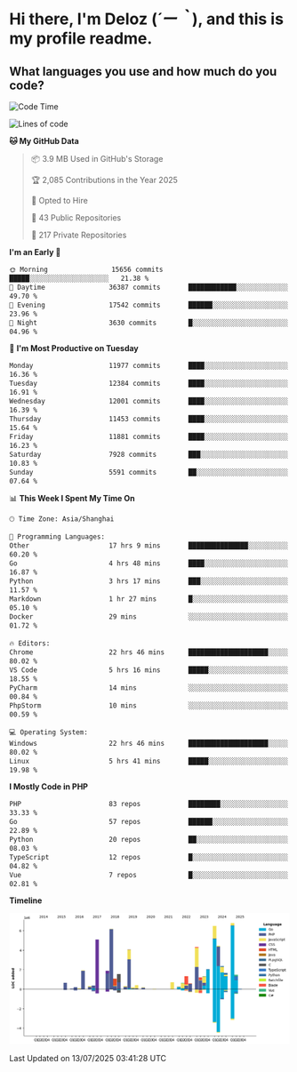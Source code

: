 # **Hi there, I'm Deloz (*´ー｀*), and this is my profile readme.**

## **What languages you use and how much do you code?**

<!--START_SECTION:waka-->
![Code Time](http://img.shields.io/badge/Code%20Time-6%2C875%20hrs%2015%20mins-blue)

![Lines of code](https://img.shields.io/badge/From%20Hello%20World%20I%27ve%20Written-60.0%20million%20lines%20of%20code-blue)

**🐱 My GitHub Data** 

> 📦 3.9 MB Used in GitHub's Storage 
 > 
> 🏆 2,085 Contributions in the Year 2025
 > 
> 💼 Opted to Hire
 > 
> 📜 43 Public Repositories 
 > 
> 🔑 217 Private Repositories 
 > 
**I'm an Early 🐤** 

```text
🌞 Morning                15656 commits       █████░░░░░░░░░░░░░░░░░░░░   21.38 % 
🌆 Daytime                36387 commits       ████████████░░░░░░░░░░░░░   49.70 % 
🌃 Evening                17542 commits       ██████░░░░░░░░░░░░░░░░░░░   23.96 % 
🌙 Night                  3630 commits        █░░░░░░░░░░░░░░░░░░░░░░░░   04.96 % 
```
📅 **I'm Most Productive on Tuesday** 

```text
Monday                   11977 commits       ████░░░░░░░░░░░░░░░░░░░░░   16.36 % 
Tuesday                  12384 commits       ████░░░░░░░░░░░░░░░░░░░░░   16.91 % 
Wednesday                12001 commits       ████░░░░░░░░░░░░░░░░░░░░░   16.39 % 
Thursday                 11453 commits       ████░░░░░░░░░░░░░░░░░░░░░   15.64 % 
Friday                   11881 commits       ████░░░░░░░░░░░░░░░░░░░░░   16.23 % 
Saturday                 7928 commits        ███░░░░░░░░░░░░░░░░░░░░░░   10.83 % 
Sunday                   5591 commits        ██░░░░░░░░░░░░░░░░░░░░░░░   07.64 % 
```


📊 **This Week I Spent My Time On** 

```text
🕑︎ Time Zone: Asia/Shanghai

💬 Programming Languages: 
Other                    17 hrs 9 mins       ███████████████░░░░░░░░░░   60.20 % 
Go                       4 hrs 48 mins       ████░░░░░░░░░░░░░░░░░░░░░   16.87 % 
Python                   3 hrs 17 mins       ███░░░░░░░░░░░░░░░░░░░░░░   11.57 % 
Markdown                 1 hr 27 mins        █░░░░░░░░░░░░░░░░░░░░░░░░   05.10 % 
Docker                   29 mins             ░░░░░░░░░░░░░░░░░░░░░░░░░   01.72 % 

🔥 Editors: 
Chrome                   22 hrs 46 mins      ████████████████████░░░░░   80.02 % 
VS Code                  5 hrs 16 mins       █████░░░░░░░░░░░░░░░░░░░░   18.55 % 
PyCharm                  14 mins             ░░░░░░░░░░░░░░░░░░░░░░░░░   00.84 % 
PhpStorm                 10 mins             ░░░░░░░░░░░░░░░░░░░░░░░░░   00.59 % 

💻 Operating System: 
Windows                  22 hrs 46 mins      ████████████████████░░░░░   80.02 % 
Linux                    5 hrs 41 mins       █████░░░░░░░░░░░░░░░░░░░░   19.98 % 
```

**I Mostly Code in PHP** 

```text
PHP                      83 repos            ████████░░░░░░░░░░░░░░░░░   33.33 % 
Go                       57 repos            ██████░░░░░░░░░░░░░░░░░░░   22.89 % 
Python                   20 repos            ██░░░░░░░░░░░░░░░░░░░░░░░   08.03 % 
TypeScript               12 repos            █░░░░░░░░░░░░░░░░░░░░░░░░   04.82 % 
Vue                      7 repos             █░░░░░░░░░░░░░░░░░░░░░░░░   02.81 % 
```



**Timeline**

![Lines of Code chart](https://raw.githubusercontent.com/deloz/deloz/main/assets/bar_graph.png)


 Last Updated on 13/07/2025 03:41:28 UTC
<!--END_SECTION:waka-->
